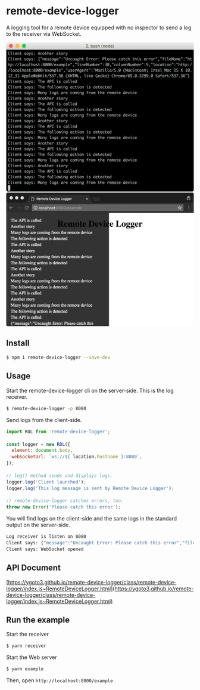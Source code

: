 # remote-device-logger

A logging tool for a remote device equipped with no inspector to send a log to the receiver via WebSocket.

![Remote Device Logger receiver screenshot](./assets/remote-device-logger-receiver-screenshot.png)
![Remote Device Logger sender screenshot](./assets/remote-device-logger-screenshot.png)

Install
---

```sh
$ npm i remote-device-logger --save-dev
```

Usage
---

Start the remote-device-logger cli on the server-side.  This is the log receiver.

```sh
$ remote-device-logger -p 8080
```

Send logs from the client-side.

```js
import RDL from 'remote-device-logger';

const logger = new RDL({
  element: document.body,
  webSocketUrl: `ws://${ location.hostname }:8080`,
});

// log() method sends and displays logs.
logger.log('Client launched');
logger.log('This log message is sent by Remote Device Logger');

// remote-device-logger catches errors, too.
throw new Error('Please catch this error');
```

You will find logs on the client-side and the same logs in the standard output on the server-side.

```sh
Log receiver is listen on 8080
Client says: {"message":"Uncaught Error: Please catch this error","fileName":"http://localhost:8000/example","lineNumber":17,"columnNumber":7,"location":"http://localhost:8000/example","userAgent":"Mozilla/5.0 (Macintosh; Intel Mac OS X 10_12_3) AppleWebKit/537.36 (KHTML, like Gecko) Chrome/63.0.3239.90 Safari/537.36"} This log message is sent by Remote Device Logger Client launched
Client says: WebSocket opened
```

API Document
---

[https://ygoto3.github.io/remote-device-logger/class/remote-device-logger/index.js~RemoteDeviceLogger.html](https://ygoto3.github.io/remote-device-logger/class/remote-device-logger/index.js~RemoteDeviceLogger.html)

Run the example
---

Start the receiver

```sh
$ yarn receiver
```

Start the Web server

```sh
$ yarn example
```

Then, open `http://localhost:8000/example`
